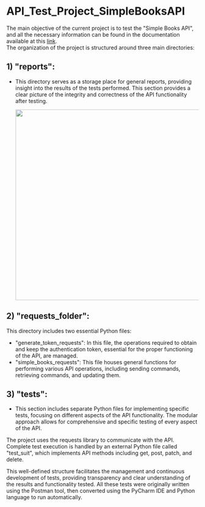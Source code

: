 # API_Test_Project_SimpleBooksAPI

The main objective of the current project is to test the "Simple Books API", and all the necessary information can be found in the documentation available 
at this [link](https://github.com/rescenic/postman-course/blob/main/simple-books-api.md). <br> The organization of the project is structured around three main directories:

## 1) "reports":
* This directory serves as a storage place for general reports, providing insight into the results of the tests performed. This section provides a clear picture of the integrity and correctness of the API functionality after testing.

  <img src="imagini_screen/browser_page.PNG" width="900" height="500">

## 2) "requests_folder":
This directory includes two essential Python files:
* "generate_token_requests": In this file, the operations required to obtain and keep the authentication token, essential for the proper functioning of the API, are managed.
* "simple_books_requests": This file houses general functions for performing various API operations, including sending commands, retrieving commands, and updating them.

## 3) "tests":
* This section includes separate Python files for implementing specific tests, focusing on different aspects of the API functionality. The modular approach allows for comprehensive and specific testing of every aspect of the API.

The project uses the requests library to communicate with the API. Complete test execution is handled by an external Python file called "test_suit", which implements API methods including get, post, patch, and delete.

This well-defined structure facilitates the management and continuous development of tests, providing transparency and clear understanding of the results and functionality tested. All these tests were originally written using the Postman tool, then converted using the PyCharm IDE and Python language to run automatically.
  

